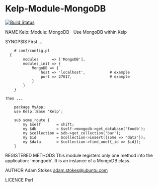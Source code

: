 Kelp-Module-MongoDB
===================

[![Build Status](https://travis-ci.org/battlemidget/Kelp-Module-MongoDB.png?branch=master)](https://travis-ci.org/battlemidget/Kelp-Module-MongoDB)

NAME
      Kelp::Module::MongoDB - Use MongoDB within Kelp

SYNOPSIS
    First ...

        # conf/config.pl
      {
            modules      => ['MongoDB'],
            modules_init => {
                MongoDB => {
                    host => 'localhost',           # example
                    port => 27017,                 # example
                }
            }
        }

    Then ...

        package MyApp;
        use Kelp::Base 'Kelp';

        sub some_route {
            my $self       = shift;
            my $db         = $self->mongodb->get_database('foodb');
            my $collection = $db->get_collection('bar');
            my $id         = $collection->insert({some => 'data'});
            my $data       = $collection->find_one({_id => $id});
        }

REGISTERED METHODS
    This module registers only one method into the application: `mongodb'.
    It is an instance of a MongoDB class.

  AUTHOR
    Adam Stokes <adam.stokes@ubuntu.com>

  LICENCE
    Perl

